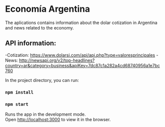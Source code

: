 # Economía Argentina

The aplications contains information about the dolar cotization in Argentina and news related to the economy.

## API information:
-Cotization: https://www.dolarsi.com/api/api.php?type=valoresprincipales
-News: http://newsapi.org/v2/top-headlines?country=ar&category=business&apiKey=7dc87c1a282a4cd68740956a1e7bc760


In the project directory, you can run:
### `npm install`

### `npm start`

Runs the app in the development mode.<br />
Open [http://localhost:3000](http://localhost:3000) to view it in the browser.
